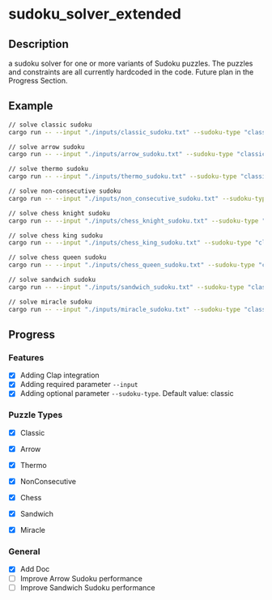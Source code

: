 # sudoku_solver_extended

## Description
a sudoku solver for one or more variants of Sudoku puzzles. The puzzles and constraints are all currently hardcoded in the code. Future plan in the Progress Section.

## Example
```bash
// solve classic sudoku
cargo run -- --input "./inputs/classic_sudoku.txt" --sudoku-type "classic"

// solve arrow sudoku
cargo run -- --input "./inputs/arrow_sudoku.txt" --sudoku-type "classic, arrow"

// solve thermo sudoku
cargo run -- --input "./inputs/thermo_sudoku.txt" --sudoku-type "classic, thermo"

// solve non-consecutive sudoku
cargo run -- --input "./inputs/non_consecutive_sudoku.txt" --sudoku-type "classic, nonConsecutive"

// solve chess knight sudoku
cargo run -- --input "./inputs/chess_knight_sudoku.txt" --sudoku-type "classic, chessKnight"

// solve chess king sudoku
cargo run -- --input "./inputs/chess_king_sudoku.txt" --sudoku-type "classic, chessKing"

// solve chess queen sudoku
cargo run -- --input "./inputs/chess_queen_sudoku.txt" --sudoku-type "classic, chessQueen"

// solve sandwich sudoku
cargo run -- --input "./inputs/sandwich_sudoku.txt" --sudoku-type "classic, sandwich"

// solve miracle sudoku
cargo run -- --input "./inputs/miracle_sudoku.txt" --sudoku-type "classic, miracle"
```

## Progress

### Features
- [X] Adding Clap integration
- [X] Adding required parameter `--input`
- [X] Adding optional parameter `--sudoku-type`. Default value: classic

### Puzzle Types
- [X] Classic
- [X] Arrow
- [X] Thermo
- [X] NonConsecutive
- [X] Chess
- [X] Sandwich
- [X] Miracle


### General
- [X] Add Doc
- [ ] Improve Arrow Sudoku performance
- [ ] Improve Sandwich Sudoku performance